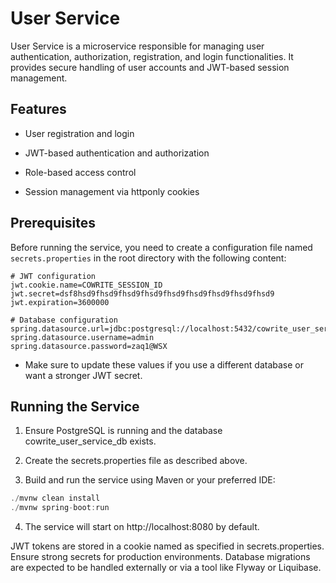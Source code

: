 # User Service

User Service is a microservice responsible for managing user authentication, authorization, registration, and login functionalities. It provides secure handling of user accounts and JWT-based session management.

## Features

- User registration and login

- JWT-based authentication and authorization

- Role-based access control

- Session management via httponly cookies

## Prerequisites

Before running the service, you need to create a configuration file named `secrets.properties` in the root directory with the following content:
```properties
# JWT configuration
jwt.cookie.name=COWRITE_SESSION_ID
jwt.secret=dsf8hsd9fhsd9fhsd9fhsd9fhsd9fhsd9fhsd9fhsd9fhsd9
jwt.expiration=3600000

# Database configuration
spring.datasource.url=jdbc:postgresql://localhost:5432/cowrite_user_service_db
spring.datasource.username=admin
spring.datasource.password=zaq1@WSX
```
- Make sure to update these values if you use a different database or want a stronger JWT secret.

## Running the Service

1. Ensure PostgreSQL is running and the database cowrite_user_service_db exists.

1. Create the secrets.properties file as described above.

1. Build and run the service using Maven or your preferred IDE:

```js
./mvnw clean install
./mvnw spring-boot:run
```



4. The service will start on http://localhost:8080 by default.

JWT tokens are stored in a cookie named as specified in secrets.properties.
Ensure strong secrets for production environments.
Database migrations are expected to be handled externally or via a tool like Flyway or Liquibase.